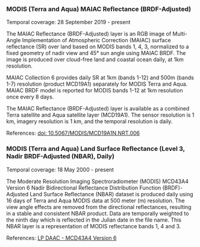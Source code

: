 ### MODIS (Terra and Aqua) MAIAC Reflectance (BRDF-Adjusted)
Temporal coverage: 28 September 2019 - present

The MAIAC Reflectance (BRDF-Adjusted) layer is an RGB image of Multi-Angle Implementation of Atmospheric Correction (MAIAC) surface reflectance (SR) over land based on MODIS bands 1, 4, 3, normalized to a fixed geometry of nadir view and 45&deg; sun angle using MAIAC BRDF. The image is produced over cloud-free land and coastal ocean daily, at 1km resolution.

MAIAC Collection 6 provides daily SR at 1km (bands 1-12) and 500m (bands 1-7) resolution (product MCD19A1) separately for MODIS Terra and Aqua.  MAIAC BRDF model is reported for MODIS bands 1-12 at 1km resolution once every 8 days.

The MAIAC Reflectance (BRDF-Adjusted) layer is available as a combined Terra satellite and Aqua satellite layer (MCD19A1). The sensor resolution is 1 km, imagery resolution is 1 km, and the temporal resolution is daily.

References: [doi: 10.5067/MODIS/MCD19A1N.NRT.006](https://doi.org/10.5067/MODIS/MCD19A1N.NRT.006)

### MODIS (Terra and Aqua) Land Surface Reflectance (Level 3, Nadir BRDF-Adjusted (NBAR), Daily)
Temporal coverage: 18 May 2000 - present

The Moderate Resolution Imaging Spectroradiometer (MODIS) MCD43A4 Version 6 Nadir Bidirectional Reflectance Distribution Function (BRDF)-Adjusted Land Surface Reflectance (NBAR) dataset is produced daily using 16 days of Terra and Aqua MODIS data at 500 meter (m) resolution. The view angle effects are removed from the directional reflectances, resulting in a stable and consistent NBAR product. Data are temporally weighted to the ninth day which is reflected in the Julian date in the file name. This NBAR layer is a representation of MODIS reflectance bands 1, 4 and 3.

References: [LP DAAC - MCD43A4 Version 6](https://doi.org/10.5067/MODIS/MCD43A4.006)

